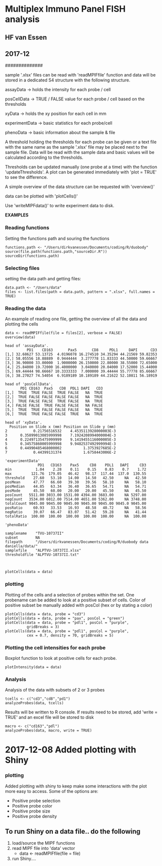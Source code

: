 # Multiplex Immuno Panel FISH analysis
## HF van Essen
## 2017-12

##############

sample '.xlsx' files can be read with 'readMPIFfile' function and data will be stored in 
a dedicated S4 structure with the following structure.

assayData -> holds the intensity for each probe / cell

posCellData -> TRUE / FALSE value for each probe / cell based on the thresholds

xyData -> holds the xy position for each cell in mm

experimentData -> basic statistics for each probe/cell

phenoData -> basic information about the sample & file

A threshold holding the thresholds for each probe can be given or a text file with the 
same name as the sample '.xlsx' file may be placed next to the sample file. Data will be 
read with the sample data and basic values will be calculated according to the thresholds.

Thresholds can be updated manually (one probe at a time) with the function 'updateThresholds'.
A plot can be generated immediately with 'plot = TRUE' to see the difference.

A simple overview of the data structure can be requested with 'overview()'

data can be plotted with 'plotCells()'

Use 'writeMIPFdata()' to write experiment data to disk.

**EXAMPLES**

### Reading functions

Setting the functions path and souring the functions

```
functions.path <- "/Users/dirkvanessen/Documents/coding/R/duobody"
source(file.path(functions.path,"sourceDir.R"))
sourceDir(functions.path)
```

### Selecting files

setting the data path and getting files:
```
data.path <- "/Users/data"
files <- list.files(path = data.path, pattern = ".xlsx", full.names = TRUE)
```

### Reading the data

An example of reading one file, getting the overview of all the data and plotting the cells
```
data <- readMPIFfile(file = files[2], verbose = FALSE)
overview(data)

head of 'assayData'.
          PD1    CD163       Pax5       CD8     PDL1     DAPI      CD3
[1,] 32.68627 53.13725  4.0196078 16.274510 34.35294 44.21569 59.82353
[2,] 58.05556 18.88889  0.9444444  3.277778 11.83333 44.50000 59.66667
[3,] 36.90000 33.00000  1.9000000 26.150000 22.80000 38.55000 72.65000
[4,] 25.84000 19.72000 16.4000000  3.040000 20.04000 17.52000 15.44000
[5,] 69.44444 98.66667 10.3333333  7.000000 39.44444 55.77778 85.66667
[6,] 38.27027 74.54054  6.9189189 10.189189 44.21622 52.10811 56.18919

head of 'posCellData'.
       PD1 CD163  Pax5   CD8  PDL1 DAPI   CD3
[1,]  TRUE  TRUE FALSE  TRUE FALSE   NA  TRUE
[2,]  TRUE FALSE FALSE FALSE FALSE   NA  TRUE
[3,]  TRUE FALSE FALSE  TRUE FALSE   NA  TRUE
[4,] FALSE FALSE  TRUE FALSE FALSE   NA FALSE
[5,]  TRUE  TRUE FALSE FALSE FALSE   NA  TRUE
[6,]  TRUE  TRUE FALSE FALSE  TRUE   NA  TRUE

head of 'xyData'.
  Position on Slide x (mm) Position on Slide y (mm)
2            0.21756516532    4.4535113928000003E-3
3      0.35899013085999998    7.1924208994000004E-3
4      0.22497135475999999    9.1419455116000005E-3
5      0.34575860005999998    9.9482537492999994E-3
6      0.44990485468000002          1.3753927685E-2
7            0.44399131374          1.6758443006E-2

'experimentData'
               PD1   CD163    Pax5     CD8    PDL1   DAPI     CD3
min           1.04    2.28    0.11    0.15    0.83    0.7    1.72
max         121.76  179.05   46.42   98.17  117.44  137.0  130.55
threshold    27.60   53.10   14.00   14.50   42.50     NA   42.50
posMean      47.77   66.60   39.30   39.56   58.10     NA   58.10
posMedian    44.85   63.34   36.40   36.65   54.71     NA   54.71
posMode      45.50   60.00   20.00   20.00   45.50     NA   45.50
posCount   5511.00 3033.00 1531.00 4394.00 3683.00     NA 5297.00
negCount   3534.00 6012.00 7514.00 4651.00 5362.00     NA 3748.00
totalCount 9045.00 9045.00 9045.00 9045.00 9045.00 9045.0 9045.00
posRatio     60.93   33.53   16.93   48.58   40.72     NA   58.56
negRatio     39.07   66.47   83.07   51.42   59.28     NA   41.44
totalRatio  100.00  100.00  100.00  100.00  100.00     NA  100.00

'phenoData'
                                                                                  
samplename    "TVU-10737II"                                                       
subset        NA                                                                  
filepath      "/Users/dirkvanessen/Documents/coding/R/duobody data daniella/data/"
samplefile    "ALPTVU-10737II.xlsx"                                               
thresholdfile "ALPTVU-10737II.txt" 



plotCells(data = data)
```

### plotting

Plotting of the cells and a selection of probes within the set. 
One probename can be added to look at a positive subset of cells.
Color of  positive subset be manually added with posCol (hex or by stating a color)

```
plotCells(data = data, probe = "cd3")
plotCells(data = data, probe = "pax", posCol = "green")
plotCells(data = data, probe = "pdl1", posCol = "purple", 
          gridBreaks = 3)
plotCells(data = data, probe = "pdl1", posCol = "purple", 
          cex = 0.7, density = 70, gridBreaks = 5)
```
### Plotting the cell intensities for each probe

Boxplot function to look at positive cells for each probe.

```
plotIntensity(data = data)

```

### Analysis 

Analysis of the data with subsets of 2 or 3 probes
```
tcells <- c("cd3","cd8","pd1")
analyzeProbes(data, tcells)
```
Results will be written to R console.
If results need to be stored, add 'write = TRUE' and an excel file will be stored to disk

```
macro <- c("cd163","pdl")
analyzeProbes(data, macro, write = TRUE)
```

# 2017-12-08 Added plotting with Shiny

### plotting 

Added plotting with shiny to keep make some interactions with the plot more easy to access. Some of the options are:
* Positive probe selection
* Positive probe color
* Positive probe size
* Positive probe density

## To run Shiny on a data file.. do the following
1. load/source the MIPF functions
2. read MIPF file into 'data' vector
   * data <- readMPIFfile(file = file)
3. run Shiny....
